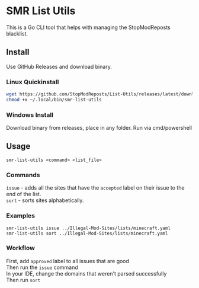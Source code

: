 # SMR List Utils

This is a Go CLI tool that helps with managing the StopModReposts blacklist.

## Install

Use GitHub Releases and download binary.

### Linux Quickinstall

```bash
wget https://github.com/StopModReposts/List-Utils/releases/latest/download/smr-list-utils.elf -O ~/.local/bin/smr-list-utils
chmod +x ~/.local/bin/smr-list-utils
```

### Windows Install

Download binary from releases, place in any folder. Run via cmd/powershell

## Usage

```
smr-list-utils <command> <list_file>
```

### Commands

`issue` - adds all the sites that have the `accepted` label on their issue to the end of the list.  
`sort` - sorts sites alphabetically.

### Examples

`smr-list-utils issue ../Illegal-Mod-Sites/lists/minecraft.yaml`  
`smr-list-utils sort ../Illegal-Mod-Sites/lists/minecraft.yaml`

### Workflow

First, add `approved` label to all issues that are good  
Then run the `issue` command  
In your IDE, change the domains that weren't parsed successfully  
Then run `sort`
